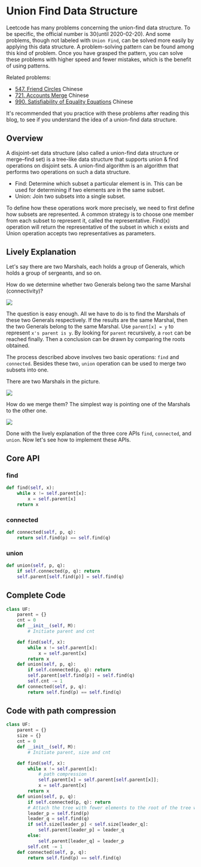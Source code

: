 # Union Find Data Structure

Leetcode has many problems concerning the union-find data structure. To be specific, the official number is 30(until 2020-02-20). And some problems, though not labeled with `Union Find`, can be solved more easily by applying this data structure. A problem-solving pattern can be found among this kind of problem. Once you have grasped the pattern, you can solve these problems with higher speed and fewer mistakes, which is the benefit of using patterns.

Related problems:

- [547. Friend Circles](../problems/547.friend-circles.md) Chinese
- [721. Accounts Merge](https://leetcode-cn.com/problems/accounts-merge/solution/mo-ban-ti-bing-cha-ji-python3-by-fe-lucifer-3/) Chinese
- [990. Satisfiability of Equality Equations](https://github.com/azl397985856/leetcode/issues/304) Chinese

It's recommended that you practice with these problems after reading this blog, to see if you understand the idea of a union-find data structure.

## Overview

A disjoint-set data structure (also called a union-find data structure or merge–find set) is a tree-like data structure that supports union & find operations on disjoint sets. A union-find algorithm is an algorithm that performs two operations on such a data structure.

- Find: Determine which subset a particular element is in. This can be used for determining if two elements are in the same subset.
- Union: Join two subsets into a single subset.

To define how these operations work more precisely, we need to first define how subsets are represented. A common strategy is to choose one member from each subset to represent it, called the representative. Find(x) operation will return the representative of the subset in which x exists and Union operation accepts two representatives as parameters.

## Lively Explanation

Let's say there are two Marshals, each holds a group of Generals, which holds a group of sergeants, and so on.

How do we determine whether two Generals belong two the same Marshal (connectivity)?

![](https://tva1.sinaimg.cn/large/007S8ZIlly1ghlui26glxj30gs0bzwet.jpg)

The question is easy enough. All we have to do is to find the Marshals of these two Generals respectively. If the results are the same Marshal, then the two Generals belong to the same Marshal. Use `parent[x] = y` to represent `x's parent is y`. By looking for `parent` recursively, a `root` can be reached finally. Then a conclusion can be drawn by comparing the roots obtained.

The process described above involves two basic operations: `find` and `connected`. Besides these two, `union` operation can be used to merge two subsets into one.

There are two Marshals in the picture.

![](https://tva1.sinaimg.cn/large/007S8ZIlly1ghlui391l0j30wp0el0th.jpg)

How do we merge them? The simplest way is pointing one of the Marshals to the other one.

![](https://tva1.sinaimg.cn/large/007S8ZIlly1ghlui6gr4vj30ym0cojsb.jpg)

Done with the lively explanation of the three core APIs `find`, `connected`, and `union`. Now let's see how to implement these APIs.

## Core API

### find

```python
def find(self, x):
    while x != self.parent[x]:
        x = self.parent[x]
    return x
```

### connected

```python
def connected(self, p, q):
    return self.find(p) == self.find(q)
```

### union

```python
def union(self, p, q):
    if self.connected(p, q): return
    self.parent[self.find(p)] = self.find(q)
```

## Complete Code

```python
class UF:
    parent = {}
    cnt = 0
    def __init__(self, M):
        # Initiate parent and cnt

    def find(self, x):
        while x != self.parent[x]:
            x = self.parent[x]
        return x
    def union(self, p, q):
        if self.connected(p, q): return
        self.parent[self.find(p)] = self.find(q)
        self.cnt -= 1
    def connected(self, p, q):
        return self.find(p) == self.find(q)
```

## Code with path compression

```python
class UF:
    parent = {}
    size = {}
    cnt = 0
    def __init__(self, M):
        # Initiate parent, size and cnt

    def find(self, x):
        while x != self.parent[x]:
            # path compression
            self.parent[x] = self.parent[self.parent[x]];
            x = self.parent[x]
        return x
    def union(self, p, q):
        if self.connected(p, q): return
        # Attach the tree with fewer elements to the root of the tree with more elements in order to balance the tree.
        leader_p = self.find(p)
        leader_q = self.find(q)
        if self.size[leader_p] < self.size[leader_q]:
            self.parent[leader_p] = leader_q
        else:
            self.parent[leader_q] = leader_p
        self.cnt -= 1
    def connected(self, p, q):
        return self.find(p) == self.find(q)
```
